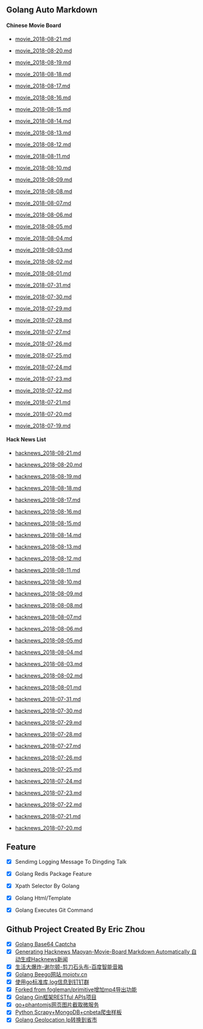 ## Golang Auto Markdown


#### Chinese Movie Board

- [movie_2018-08-21.md](https://github.com/mojocn/movie-board/blob/master/archives/movie_2018-08-21.md)

- [movie_2018-08-20.md](https://github.com/mojocn/movie-board/blob/master/archives/movie_2018-08-20.md)

- [movie_2018-08-19.md](https://github.com/mojocn/movie-board/blob/master/archives/movie_2018-08-19.md)

- [movie_2018-08-18.md](https://github.com/mojocn/movie-board/blob/master/archives/movie_2018-08-18.md)

- [movie_2018-08-17.md](https://github.com/mojocn/movie-board/blob/master/archives/movie_2018-08-17.md)

- [movie_2018-08-16.md](https://github.com/mojocn/movie-board/blob/master/archives/movie_2018-08-16.md)

- [movie_2018-08-15.md](https://github.com/mojocn/movie-board/blob/master/archives/movie_2018-08-15.md)

- [movie_2018-08-14.md](https://github.com/mojocn/movie-board/blob/master/archives/movie_2018-08-14.md)

- [movie_2018-08-13.md](https://github.com/mojocn/movie-board/blob/master/archives/movie_2018-08-13.md)

- [movie_2018-08-12.md](https://github.com/mojocn/movie-board/blob/master/archives/movie_2018-08-12.md)

- [movie_2018-08-11.md](https://github.com/mojocn/movie-board/blob/master/archives/movie_2018-08-11.md)

- [movie_2018-08-10.md](https://github.com/mojocn/movie-board/blob/master/archives/movie_2018-08-10.md)

- [movie_2018-08-09.md](https://github.com/mojocn/movie-board/blob/master/archives/movie_2018-08-09.md)

- [movie_2018-08-08.md](https://github.com/mojocn/movie-board/blob/master/archives/movie_2018-08-08.md)

- [movie_2018-08-07.md](https://github.com/mojocn/movie-board/blob/master/archives/movie_2018-08-07.md)

- [movie_2018-08-06.md](https://github.com/mojocn/movie-board/blob/master/archives/movie_2018-08-06.md)

- [movie_2018-08-05.md](https://github.com/mojocn/movie-board/blob/master/archives/movie_2018-08-05.md)

- [movie_2018-08-04.md](https://github.com/mojocn/movie-board/blob/master/archives/movie_2018-08-04.md)

- [movie_2018-08-03.md](https://github.com/mojocn/movie-board/blob/master/archives/movie_2018-08-03.md)

- [movie_2018-08-02.md](https://github.com/mojocn/movie-board/blob/master/archives/movie_2018-08-02.md)

- [movie_2018-08-01.md](https://github.com/mojocn/movie-board/blob/master/archives/movie_2018-08-01.md)

- [movie_2018-07-31.md](https://github.com/mojocn/movie-board/blob/master/archives/movie_2018-07-31.md)

- [movie_2018-07-30.md](https://github.com/mojocn/movie-board/blob/master/archives/movie_2018-07-30.md)

- [movie_2018-07-29.md](https://github.com/mojocn/movie-board/blob/master/archives/movie_2018-07-29.md)

- [movie_2018-07-28.md](https://github.com/mojocn/movie-board/blob/master/archives/movie_2018-07-28.md)

- [movie_2018-07-27.md](https://github.com/mojocn/movie-board/blob/master/archives/movie_2018-07-27.md)

- [movie_2018-07-26.md](https://github.com/mojocn/movie-board/blob/master/archives/movie_2018-07-26.md)

- [movie_2018-07-25.md](https://github.com/mojocn/movie-board/blob/master/archives/movie_2018-07-25.md)

- [movie_2018-07-24.md](https://github.com/mojocn/movie-board/blob/master/archives/movie_2018-07-24.md)

- [movie_2018-07-23.md](https://github.com/mojocn/movie-board/blob/master/archives/movie_2018-07-23.md)

- [movie_2018-07-22.md](https://github.com/mojocn/movie-board/blob/master/archives/movie_2018-07-22.md)

- [movie_2018-07-21.md](https://github.com/mojocn/movie-board/blob/master/archives/movie_2018-07-21.md)

- [movie_2018-07-20.md](https://github.com/mojocn/movie-board/blob/master/archives/movie_2018-07-20.md)

- [movie_2018-07-19.md](https://github.com/mojocn/movie-board/blob/master/archives/movie_2018-07-19.md)


#### Hack News List

- [hacknews_2018-08-21.md](https://github.com/mojocn/movie-board/blob/master/archives/hacknews_2018-08-21.md)

- [hacknews_2018-08-20.md](https://github.com/mojocn/movie-board/blob/master/archives/hacknews_2018-08-20.md)

- [hacknews_2018-08-19.md](https://github.com/mojocn/movie-board/blob/master/archives/hacknews_2018-08-19.md)

- [hacknews_2018-08-18.md](https://github.com/mojocn/movie-board/blob/master/archives/hacknews_2018-08-18.md)

- [hacknews_2018-08-17.md](https://github.com/mojocn/movie-board/blob/master/archives/hacknews_2018-08-17.md)

- [hacknews_2018-08-16.md](https://github.com/mojocn/movie-board/blob/master/archives/hacknews_2018-08-16.md)

- [hacknews_2018-08-15.md](https://github.com/mojocn/movie-board/blob/master/archives/hacknews_2018-08-15.md)

- [hacknews_2018-08-14.md](https://github.com/mojocn/movie-board/blob/master/archives/hacknews_2018-08-14.md)

- [hacknews_2018-08-13.md](https://github.com/mojocn/movie-board/blob/master/archives/hacknews_2018-08-13.md)

- [hacknews_2018-08-12.md](https://github.com/mojocn/movie-board/blob/master/archives/hacknews_2018-08-12.md)

- [hacknews_2018-08-11.md](https://github.com/mojocn/movie-board/blob/master/archives/hacknews_2018-08-11.md)

- [hacknews_2018-08-10.md](https://github.com/mojocn/movie-board/blob/master/archives/hacknews_2018-08-10.md)

- [hacknews_2018-08-09.md](https://github.com/mojocn/movie-board/blob/master/archives/hacknews_2018-08-09.md)

- [hacknews_2018-08-08.md](https://github.com/mojocn/movie-board/blob/master/archives/hacknews_2018-08-08.md)

- [hacknews_2018-08-07.md](https://github.com/mojocn/movie-board/blob/master/archives/hacknews_2018-08-07.md)

- [hacknews_2018-08-06.md](https://github.com/mojocn/movie-board/blob/master/archives/hacknews_2018-08-06.md)

- [hacknews_2018-08-05.md](https://github.com/mojocn/movie-board/blob/master/archives/hacknews_2018-08-05.md)

- [hacknews_2018-08-04.md](https://github.com/mojocn/movie-board/blob/master/archives/hacknews_2018-08-04.md)

- [hacknews_2018-08-03.md](https://github.com/mojocn/movie-board/blob/master/archives/hacknews_2018-08-03.md)

- [hacknews_2018-08-02.md](https://github.com/mojocn/movie-board/blob/master/archives/hacknews_2018-08-02.md)

- [hacknews_2018-08-01.md](https://github.com/mojocn/movie-board/blob/master/archives/hacknews_2018-08-01.md)

- [hacknews_2018-07-31.md](https://github.com/mojocn/movie-board/blob/master/archives/hacknews_2018-07-31.md)

- [hacknews_2018-07-30.md](https://github.com/mojocn/movie-board/blob/master/archives/hacknews_2018-07-30.md)

- [hacknews_2018-07-29.md](https://github.com/mojocn/movie-board/blob/master/archives/hacknews_2018-07-29.md)

- [hacknews_2018-07-28.md](https://github.com/mojocn/movie-board/blob/master/archives/hacknews_2018-07-28.md)

- [hacknews_2018-07-27.md](https://github.com/mojocn/movie-board/blob/master/archives/hacknews_2018-07-27.md)

- [hacknews_2018-07-26.md](https://github.com/mojocn/movie-board/blob/master/archives/hacknews_2018-07-26.md)

- [hacknews_2018-07-25.md](https://github.com/mojocn/movie-board/blob/master/archives/hacknews_2018-07-25.md)

- [hacknews_2018-07-24.md](https://github.com/mojocn/movie-board/blob/master/archives/hacknews_2018-07-24.md)

- [hacknews_2018-07-23.md](https://github.com/mojocn/movie-board/blob/master/archives/hacknews_2018-07-23.md)

- [hacknews_2018-07-22.md](https://github.com/mojocn/movie-board/blob/master/archives/hacknews_2018-07-22.md)

- [hacknews_2018-07-21.md](https://github.com/mojocn/movie-board/blob/master/archives/hacknews_2018-07-21.md)

- [hacknews_2018-07-20.md](https://github.com/mojocn/movie-board/blob/master/archives/hacknews_2018-07-20.md)



## Feature

- [x] Sendimg Logging Message To Dingding Talk
- [x] Golang Redis Package Feature
- [x] Xpath Selector By Golang
- [x] Golang Html/Template
- [x] Golang Executes Git Command


## Github Project Created By Eric Zhou

- [x] [Golang Base64 Captcha](https://github.com/mojocn/base64Captcha)
- [x] [Generating Hacknews Maoyan-Movie-Board Markdown Automatically 自动生成Hacknews新闻](https://github.com/dejavuzhou/md-genie)
- [x] [生活大爆炸-谢尔顿-剪刀石头布-百度智能音箱](https://github.com/mojocn/dueros-bang-game)
- [x] [Golang Beego网站 mojotv.cn](https://github.com/mojocn/www.mojotv.cn)
- [x] [使用go标准库,log信息到钉钉群](https://github.com/mojocn/dooger)
- [x] [Forked from fogleman/primitive增加mp4导出功能](https://github.com/mojocn/primitive)
- [x] [Golang Gin框架RESTful APIs项目](https://github.com/JJJJJJJerk/ezier-golang-web-api-framework)
- [x] [go+phantomjs网页图片截取微服务](https://github.com/mojocn/screen_shot)
- [x] [Python Scrapy+MongoDB+cnbeta爬虫样板](https://github.com/mojocn/scrapy_mongodb_boilerplate_cnbeta)
- [x] [Golang Geolocation Ip转换到省市](https://github.com/mojocn/ip2location)